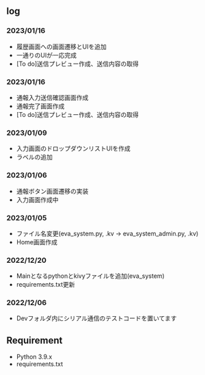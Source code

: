 ## log
### 2023/01/16
+ 履歴画面への画面遷移とUIを追加
+ 一通りのUIが一応完成
+ [To do]送信プレビュー作成、送信内容の取得

### 2023/01/16
+ 通報入力送信確認画面作成
+ 通報完了画面作成
+ [To do]送信プレビュー作成、送信内容の取得

### 2023/01/09
+ 入力画面のドロップダウンリストUIを作成
+ ラベルの追加

### 2023/01/06
+ 通報ボタン画面遷移の実装
+ 入力画面作成中

### 2023/01/05
+ ファイル名変更(eva_system.py, .kv -> eva_system_admin.py, .kv)
+ Home画面作成

### 2022/12/20
+ Mainとなるpythonとkivyファイルを追加(eva_system)
+ requirements.txt更新

### 2022/12/06
+ Devフォルダ内にシリアル通信のテストコードを置いてます



## Requirement
- Python 3.9.x
- requirements.txt

